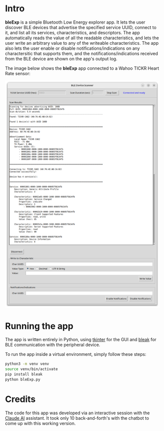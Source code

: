 # Intro

**bleExp** is a simple Bluetooth Low Energy explorer app. It lets the user discover BLE devices that advertise the specified service UUID, connect to it, and list all its services, characteristics, and descriptors.  The app automatically reads the value of all the readable characteristics, and lets the user write an arbitrary value to any of the writeable characteristics. The app also lets the user enable or disable notifications/indications on any charactersitic that supports them, and the notifications/indications received from the BLE device are shown on the app's output log.

The image below shows the **bleExp** app connected to a Wahoo TICKR Heart Rate sensor:

![bleExp app connected to a Wahoo TICKR HRM device](./assets/bleExp-Wahoo-TICKR.png)

# Running the app

The app is written entirely in Python, using [tkinter](https://docs.python.org/3/library/tkinter.html) for the GUI and [bleak](https://github.com/hbldh/bleak) for BLE communication with the peripheral device.

To run the app inside a virtual environment, simply follow these steps:

``` bash
python3 -m venv venv
source venv/bin/activate
pip install bleak
python bleExp.py
```
# Credits

The code for this app was developed via an interactive session with the [Claude AI](https://www.claude.ai) assistant. It took only 10 back-and-forth's with the chatbot to come up with this working version.
